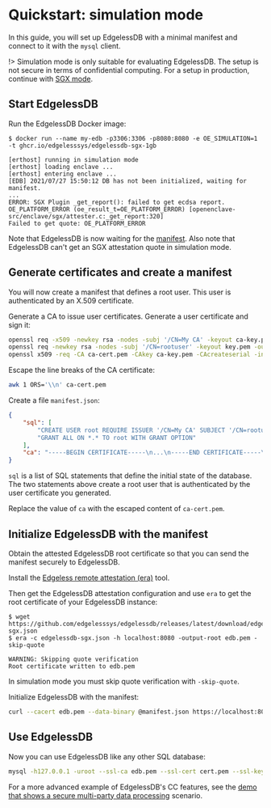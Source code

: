 # Quickstart: simulation mode
In this guide, you will set up EdgelessDB with a minimal manifest and connect to it with the `mysql` client.

!> Simulation mode is only suitable for evaluating EdgelessDB. The setup is not secure in terms of confidential computing. For a setup in production, continue with [SGX mode](quickstart-sgx.md).

## Start EdgelessDB
Run the EdgelessDB Docker image:
```shell-session
$ docker run --name my-edb -p3306:3306 -p8080:8080 -e OE_SIMULATION=1 -t ghcr.io/edgelesssys/edgelessdb-sgx-1gb

[erthost] running in simulation mode
[erthost] loading enclave ...
[erthost] entering enclave ...
[EDB] 2021/07/27 15:50:12 DB has not been initialized, waiting for manifest.
...
ERROR: SGX Plugin _get_report(): failed to get ecdsa report. OE_PLATFORM_ERROR (oe_result_t=OE_PLATFORM_ERROR) [openenclave-src/enclave/sgx/attester.c:_get_report:320]
Failed to get quote: OE_PLATFORM_ERROR
```

Note that EdgelessDB is now waiting for the [manifest](concepts.md#manifest). Also note that EdgelessDB can't get an SGX attestation quote in simulation mode.

## Generate certificates and create a manifest
You will now create a manifest that defines a root user. This user is authenticated by an X.509 certificate.

Generate a CA to issue user certificates. Generate a user certificate and sign it:
```bash
openssl req -x509 -newkey rsa -nodes -subj '/CN=My CA' -keyout ca-key.pem -out ca-cert.pem
openssl req -newkey rsa -nodes -subj '/CN=rootuser' -keyout key.pem -out csr.pem
openssl x509 -req -CA ca-cert.pem -CAkey ca-key.pem -CAcreateserial -in csr.pem -out cert.pem
```

Escape the line breaks of the CA certificate:
```bash
awk 1 ORS='\\n' ca-cert.pem
```

Create a file `manifest.json`:
```json
{
    "sql": [
        "CREATE USER root REQUIRE ISSUER '/CN=My CA' SUBJECT '/CN=rootuser'",
        "GRANT ALL ON *.* TO root WITH GRANT OPTION"
    ],
    "ca": "-----BEGIN CERTIFICATE-----\n...\n-----END CERTIFICATE-----\n"
}
```

`sql` is a list of SQL statements that define the initial state of the database. The two statements above create a root user that is authenticated by the user certificate you generated.

Replace the value of `ca` with the escaped content of `ca-cert.pem`.

## Initialize EdgelessDB with the manifest
Obtain the attested EdgelessDB root certificate so that you can send the manifest securely to EdgelessDB.

Install the [Edgeless remote attestation (era)](https://github.com/edgelesssys/era) tool.

Then get the EdgelessDB attestation configuration and use `era` to get the root certificate of your EdgelessDB instance:
```shell-session
$ wget https://github.com/edgelesssys/edgelessdb/releases/latest/download/edgelessdb-sgx.json
$ era -c edgelessdb-sgx.json -h localhost:8080 -output-root edb.pem -skip-quote

WARNING: Skipping quote verification
Root certificate written to edb.pem
```
In simulation mode you must skip quote verification with `-skip-quote`.

Initialize EdgelessDB with the manifest:
```bash
curl --cacert edb.pem --data-binary @manifest.json https://localhost:8080/manifest
```

## Use EdgelessDB
Now you can use EdgelessDB like any other SQL database:
```bash
mysql -h127.0.0.1 -uroot --ssl-ca edb.pem --ssl-cert cert.pem --ssl-key key.pem
```

For a more advanced example of EdgelessDB's CC features, see the [demo that shows a secure multi-party data processing](https://github.com/edgelesssys/edgelessdb/tree/main/demo) scenario.
